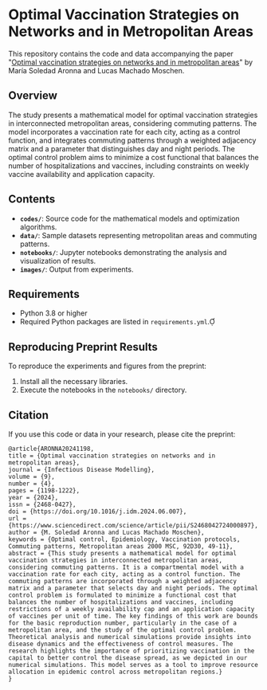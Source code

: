 # Optimal Vaccination Strategies on Networks and in Metropolitan Areas

This repository contains the code and data accompanying the paper "[Optimal vaccination strategies on networks and in metropolitan areas](https://doi.org/10.1016/j.idm.2024.06.007)" by María Soledad Aronna and Lucas Machado Moschen.

## Overview

The study presents a mathematical model for optimal vaccination strategies in interconnected metropolitan areas, considering commuting patterns. 
The model incorporates a vaccination rate for each city, acting as a control function, and integrates commuting patterns through a weighted adjacency matrix and a parameter that distinguishes day and night periods. 
The optimal control problem aims to minimize a cost functional that balances the number of hospitalizations and vaccines, including constraints on weekly vaccine availability and application capacity.

## Contents

- **`codes/`**: Source code for the mathematical models and optimization algorithms.
- **`data/`**: Sample datasets representing metropolitan areas and commuting patterns.
- **`notebooks/`**: Jupyter notebooks demonstrating the analysis and visualization of results.
- **`images/`**: Output from experiments.

## Requirements

- Python 3.8 or higher
- Required Python packages are listed in `requirements.yml`.

## Reproducing Preprint Results

To reproduce the experiments and figures from the preprint:

1. Install all the necessary libraries.
2. Execute the notebooks in the `notebooks/` directory.

## Citation

If you use this code or data in your research, please cite the preprint:

```
@article{ARONNA20241198,
title = {Optimal vaccination strategies on networks and in metropolitan areas},
journal = {Infectious Disease Modelling},
volume = {9},
number = {4},
pages = {1198-1222},
year = {2024},
issn = {2468-0427},
doi = {https://doi.org/10.1016/j.idm.2024.06.007},
url = {https://www.sciencedirect.com/science/article/pii/S2468042724000897},
author = {M. Soledad Aronna and Lucas Machado Moschen},
keywords = {Optimal control, Epidemiology, Vaccination protocols, Commuting patterns, Metropolitan areas 2000 MSC, 92D30, 49-11},
abstract = {This study presents a mathematical model for optimal vaccination strategies in interconnected metropolitan areas, considering commuting patterns. It is a compartmental model with a vaccination rate for each city, acting as a control function. The commuting patterns are incorporated through a weighted adjacency matrix and a parameter that selects day and night periods. The optimal control problem is formulated to minimize a functional cost that balances the number of hospitalizations and vaccines, including restrictions of a weekly availability cap and an application capacity of vaccines per unit of time. The key findings of this work are bounds for the basic reproduction number, particularly in the case of a metropolitan area, and the study of the optimal control problem. Theoretical analysis and numerical simulations provide insights into disease dynamics and the effectiveness of control measures. The research highlights the importance of prioritizing vaccination in the capital to better control the disease spread, as we depicted in our numerical simulations. This model serves as a tool to improve resource allocation in epidemic control across metropolitan regions.}
}
```
